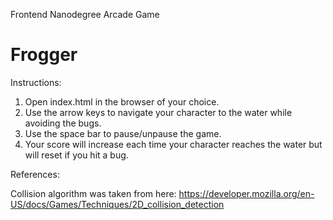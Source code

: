 Frontend Nanodegree Arcade Game

Frogger
===============================

Instructions:

1. Open index.html in the browser of your choice.
2. Use the arrow keys to navigate your character to the water while avoiding the bugs.
3. Use the space bar to pause/unpause the game.
4. Your score will increase each time your character reaches the water but will reset if you hit a bug.

References:

Collision algorithm was taken from here: https://developer.mozilla.org/en-US/docs/Games/Techniques/2D_collision_detection

